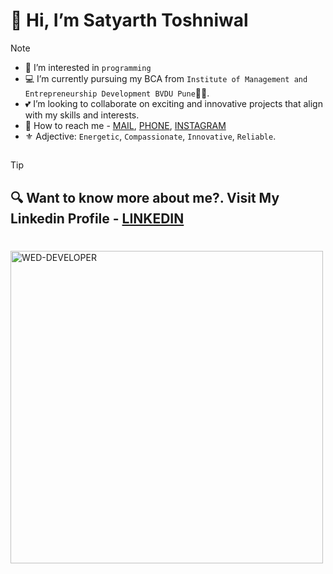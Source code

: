 **<h1>:wave: Hi, I’m Satyarth Toshniwal</h1>**

> [!NOTE]
>- :jigsaw: I’m interested in `programming`
>- :computer: I’m currently pursuing my BCA from `Institute of Management and Entrepreneurship Development BVDU Pune`:student:.
>- :two_hearts: I’m looking to collaborate on exciting and innovative projects that align with my skills and interests.
>- :round_pushpin: How to reach me - [MAIL](satyarthtoshniwal1499@gmail.com), [PHONE](9049920820), [INSTAGRAM](https://www.instagram.com/satyarthtoshniwal) 
>- :fleur_de_lis: Adjective: `Energetic`, `Compassionate`, `Innovative`, `Reliable`.
##
> [!TIP]
**<h2>:mag: Want to know more about me?. Visit My Linkedin Profile - [LINKEDIN](www.linkedin.com/in/satyarth-toshniwal)</h2>**
#
<picture>
 <img alt="WED-DEVELOPER" src="https://github.com/user-attachments/assets/3c23a944-9792-4b04-b3c7-881f0311f9c5" height="500" width="500" >
</picture>
